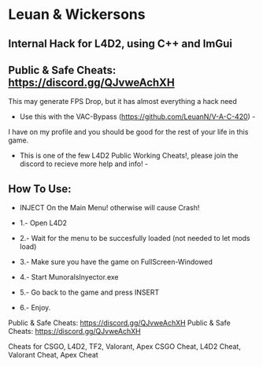 # Leuan & Wickersons
Internal Hack for L4D2, using C++ and ImGui
 - 
Public & Safe Cheats: https://discord.gg/QJvweAchXH
 -

This may generate FPS Drop, but it has almost everything a hack need

 - Use this with the VAC-Bypass (https://github.com/LeuanN/V-A-C-420)  -

I have on my profile and you should be good for the rest of your life in this game.

 - This is one of the few L4D2 Public Working Cheats!, please join the discord to recieve more help and info! -


How To Use:
 - 
 -  INJECT On the Main Menu! otherwise will cause Crash!

 -  1.- Open L4D2

 -  2.- Wait for the menu to be succesfully loaded (not needed to let mods load)

 -  3.- Make sure you have the game on FullScreen-Windowed

 -  4.- Start MunoralsInyector.exe

 -  5.- Go back to the game and press INSERT

 -  6.- Enjoy.

Public & Safe Cheats: https://discord.gg/QJvweAchXH
Public & Safe Cheats: https://discord.gg/QJvweAchXH

Cheats for CSGO, L4D2, TF2, Valorant, Apex
CSGO Cheat, L4D2 Cheat, Valorant Cheat, Apex Cheat
